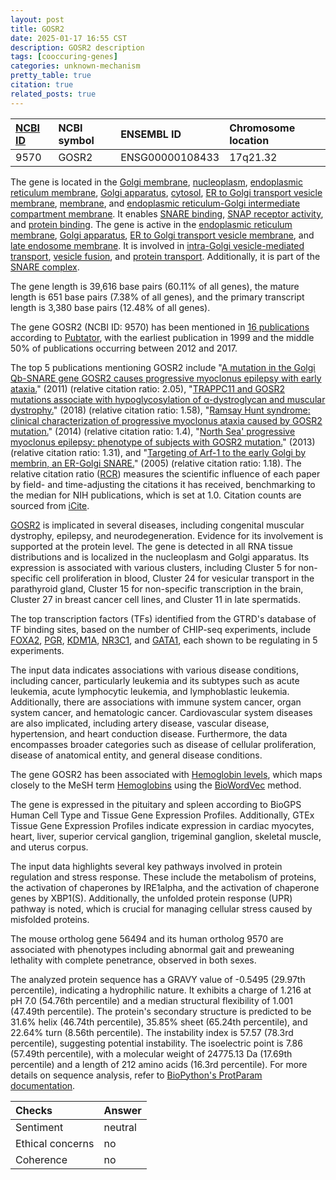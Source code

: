 ```yaml
---
layout: post
title: GOSR2
date: 2025-01-17 16:55 CST
description: GOSR2 description
tags: [cooccuring-genes]
categories: unknown-mechanism
pretty_table: true
citation: true
related_posts: true
---
```




| [NCBI ID](https://www.ncbi.nlm.nih.gov/gene/9570) | NCBI symbol | ENSEMBL ID | Chromosome location |
| :-------- | :------- | :-------- | :------- |
| 9570  | GOSR2 | ENSG00000108433 | 17q21.32 |



The gene is located in the [Golgi membrane](https://amigo.geneontology.org/amigo/term/GO:0000139), [nucleoplasm](https://amigo.geneontology.org/amigo/term/GO:0005654), [endoplasmic reticulum membrane](https://amigo.geneontology.org/amigo/term/GO:0005789), [Golgi apparatus](https://amigo.geneontology.org/amigo/term/GO:0005794), [cytosol](https://amigo.geneontology.org/amigo/term/GO:0005829), [ER to Golgi transport vesicle membrane](https://amigo.geneontology.org/amigo/term/GO:0012507), [membrane](https://amigo.geneontology.org/amigo/term/GO:0016020), and [endoplasmic reticulum-Golgi intermediate compartment membrane](https://amigo.geneontology.org/amigo/term/GO:0033116). It enables [SNARE binding](https://amigo.geneontology.org/amigo/term/GO:0000149), [SNAP receptor activity](https://amigo.geneontology.org/amigo/term/GO:0005484), and [protein binding](https://amigo.geneontology.org/amigo/term/GO:0005515). The gene is active in the [endoplasmic reticulum membrane](https://amigo.geneontology.org/amigo/term/GO:0005789), [Golgi apparatus](https://amigo.geneontology.org/amigo/term/GO:0005794), [ER to Golgi transport vesicle membrane](https://amigo.geneontology.org/amigo/term/GO:0012507), and [late endosome membrane](https://amigo.geneontology.org/amigo/term/GO:0031902). It is involved in [intra-Golgi vesicle-mediated transport](https://amigo.geneontology.org/amigo/term/GO:0006891), [vesicle fusion](https://amigo.geneontology.org/amigo/term/GO:0006906), and [protein transport](https://amigo.geneontology.org/amigo/term/GO:0015031). Additionally, it is part of the [SNARE complex](https://amigo.geneontology.org/amigo/term/GO:0031201).


The gene length is 39,616 base pairs (60.11% of all genes), the mature length is 651 base pairs (7.38% of all genes), and the primary transcript length is 3,380 base pairs (12.48% of all genes).


The gene GOSR2 (NCBI ID: 9570) has been mentioned in [16 publications](https://pubmed.ncbi.nlm.nih.gov/?term=%22GOSR2%22) according to [Pubtator](https://academic.oup.com/nar/article/47/W1/W587/5494727), with the earliest publication in 1999 and the middle 50% of publications occurring between 2012 and 2017.


The top 5 publications mentioning GOSR2 include "[A mutation in the Golgi Qb-SNARE gene GOSR2 causes progressive myoclonus epilepsy with early ataxia.](https://pubmed.ncbi.nlm.nih.gov/21549339)" (2011) (relative citation ratio: 2.05), "[TRAPPC11 and GOSR2 mutations associate with hypoglycosylation of α-dystroglycan and muscular dystrophy.](https://pubmed.ncbi.nlm.nih.gov/29855340)" (2018) (relative citation ratio: 1.58), "[Ramsay Hunt syndrome: clinical characterization of progressive myoclonus ataxia caused by GOSR2 mutation.](https://pubmed.ncbi.nlm.nih.gov/24458321)" (2014) (relative citation ratio: 1.4), "[North Sea' progressive myoclonus epilepsy: phenotype of subjects with GOSR2 mutation.](https://pubmed.ncbi.nlm.nih.gov/23449775)" (2013) (relative citation ratio: 1.31), and "[Targeting of Arf-1 to the early Golgi by membrin, an ER-Golgi SNARE.](https://pubmed.ncbi.nlm.nih.gov/15781476)" (2005) (relative citation ratio: 1.18). The relative citation ratio ([RCR](https://journals.plos.org/plosbiology/article?id=10.1371/journal.pbio.1002541)) measures the scientific influence of each paper by field- and time-adjusting the citations it has received, benchmarking to the median for NIH publications, which is set at 1.0. Citation counts are sourced from [iCite](https://icite.od.nih.gov).


[GOSR2](https://www.proteinatlas.org/ENSG00000108433-GOSR2) is implicated in several diseases, including congenital muscular dystrophy, epilepsy, and neurodegeneration. Evidence for its involvement is supported at the protein level. The gene is detected in all RNA tissue distributions and is localized in the nucleoplasm and Golgi apparatus. Its expression is associated with various clusters, including Cluster 5 for non-specific cell proliferation in blood, Cluster 24 for vesicular transport in the parathyroid gland, Cluster 15 for non-specific transcription in the brain, Cluster 27 in breast cancer cell lines, and Cluster 11 in late spermatids.


The top transcription factors (TFs) identified from the GTRD's database of TF binding sites, based on the number of CHIP-seq experiments, include [FOXA2](https://www.ncbi.nlm.nih.gov/gene/3170), [PGR](https://www.ncbi.nlm.nih.gov/gene/5241), [KDM1A](https://www.ncbi.nlm.nih.gov/gene/23028), [NR3C1](https://www.ncbi.nlm.nih.gov/gene/2908), and [GATA1](https://www.ncbi.nlm.nih.gov/gene/2623), each shown to be regulating in 5 experiments.



The input data indicates associations with various disease conditions, including cancer, particularly leukemia and its subtypes such as acute leukemia, acute lymphocytic leukemia, and lymphoblastic leukemia. Additionally, there are associations with immune system cancer, organ system cancer, and hematologic cancer. Cardiovascular system diseases are also implicated, including artery disease, vascular disease, hypertension, and heart conduction disease. Furthermore, the data encompasses broader categories such as disease of cellular proliferation, disease of anatomical entity, and general disease conditions.


The gene GOSR2 has been associated with [Hemoglobin levels](https://pubmed.ncbi.nlm.nih.gov/32327693), which maps closely to the MeSH term [Hemoglobins](https://meshb.nlm.nih.gov/record/ui?ui=D006454) using the [BioWordVec](https://www.nature.com/articles/s41597-019-0055-0) method.


The gene is expressed in the pituitary and spleen according to BioGPS Human Cell Type and Tissue Gene Expression Profiles. Additionally, GTEx Tissue Gene Expression Profiles indicate expression in cardiac myocytes, heart, liver, superior cervical ganglion, trigeminal ganglion, skeletal muscle, and uterus corpus.


The input data highlights several key pathways involved in protein regulation and stress response. These include the metabolism of proteins, the activation of chaperones by IRE1alpha, and the activation of chaperone genes by XBP1(S). Additionally, the unfolded protein response (UPR) pathway is noted, which is crucial for managing cellular stress caused by misfolded proteins.


The mouse ortholog gene 56494 and its human ortholog 9570 are associated with phenotypes including abnormal gait and preweaning lethality with complete penetrance, observed in both sexes.


The analyzed protein sequence has a GRAVY value of -0.5495 (29.97th percentile), indicating a hydrophilic nature. It exhibits a charge of 1.216 at pH 7.0 (54.76th percentile) and a median structural flexibility of 1.001 (47.49th percentile). The protein's secondary structure is predicted to be 31.6% helix (46.74th percentile), 35.85% sheet (65.24th percentile), and 22.64% turn (8.56th percentile). The instability index is 57.57 (78.3rd percentile), suggesting potential instability. The isoelectric point is 7.86 (57.49th percentile), with a molecular weight of 24775.13 Da (17.69th percentile) and a length of 212 amino acids (16.3rd percentile). For more details on sequence analysis, refer to [BioPython's ProtParam documentation](https://biopython.org/docs/1.75/api/Bio.SeqUtils.ProtParam.html).





| Checks    | Answer |
| :-------- | :------- |
| Sentiment  | neutral   |
| Ethical concerns | no     |
| Coherence    | no    |